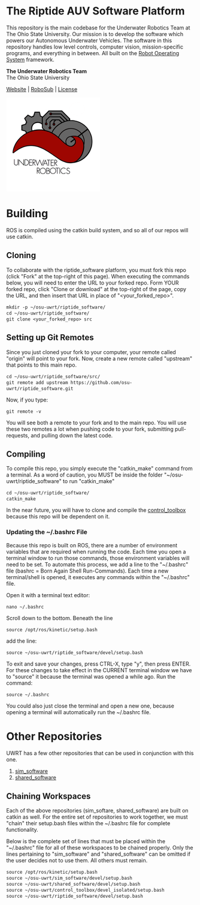 The Riptide AUV Software Platform
=================================

This repository is the main codebase for the Underwater Robotics Team at The Ohio State University. Our mission is to develop the software which powers our Autonomous Underwater Vehicles. The software in this repository handles low level controls, computer vision, mission-specific programs, and everything in between. All built on the [Robot Operating System](http://www.ros.org/) framework.

**The Underwater Robotics Team**  
The Ohio State University

[Website](https://uwrt.engineering.osu.edu) | [RoboSub](https://www.auvsifoundation.org/competition/robosub) | [License](LICENSE)


![OSU UWRT Logo](logos/UWRT_Logo_small.png)

# Building
ROS is compiled using the catkin build system, and so all of our repos will use catkin. 

## Cloning
To collaborate with the riptide_software platform, you must fork this repo (click "Fork" at the top-right of this page). When executing the commands below, you will need to enter the URL to your forked repo. Form YOUR forked repo, click "Clone or download" at the top-right of the page, copy the URL, and then insert that URL in place of "<your_forked_repo>".
```
mkdir -p ~/osu-uwrt/riptide_software/
cd ~/osu-uwrt/riptide_software/
git clone <your_forked_repo> src
```

## Setting up Git Remotes
Since you just cloned your fork to your computer, your remote called "origin" will point to your fork. Now, create a new remote called "upstream" that points to this main repo.
```
cd ~/osu-uwrt/riptide_software/src/
git remote add upstream https://github.com/osu-uwrt/riptide_software.git
```

Now, if you type:
```
git remote -v
```
You will see both a remote to your fork and to the main repo. You will use these two remotes a lot when pushing code to your fork, submitting pull-requests, and pulling down the latest code.

## Compiling
To compile this repo, you simply execute the "catkin_make" command from a terminal. As a word of caution, you MUST be inside the folder "~/osu-uwrt/riptide_software" to run "catkin_make"
```
cd ~/osu-uwrt/riptide_software/
catkin_make
```

In the near future, you will have to clone and compile the [control_toolbox](https://github.com/osu-uwrt/control_toolbox) because this repo will be dependent on it.

### Updating the ~/.bashrc File
Because this repo is built on ROS, there are a number of environment variables that are required when running the code. Each time you open a terminal window to run those commands, those environment variables will need to be set. To automate this process, we add a line to the "~/.bashrc" file (bashrc = Born Again Shell Run-Commands). Each time a new terminal/shell is opened, it executes any commands within the "~/.bashrc" file.

Open it with a terminal text editor:
```
nano ~/.bashrc
```
Scroll down to the bottom. Beneath the line
```
source /opt/ros/kinetic/setup.bash
```
add the line:
```
source ~/osu-uwrt/riptide_software/devel/setup.bash
```
To exit and save your changes, press CTRL-X, type "y", then press ENTER. For these changes to take effect in the CURRENT terminal window we have to "source" it because the terminal was opened a while ago. Run the command:
```
source ~/.bashrc
```

You could also just close the terminal and open a new one, because opening a terminal will automatically run the ~/.bashrc file.

# Other Repositories
UWRT has a few other repositories that can be used in conjunction with this one.
1. [sim_software](https://github.com/osu-uwrt/sim_software)
2. [shared_software](https://github.com/osu-uwrt/shared_software)

## Chaining Workspaces
Each of the above repositories (sim_softare, shared_software) are built on catkin as well. For the entire set of repositories to work together, we must "chain" their setup.bash files within the ~/.bashrc file for complete functionality.

Below is the complete set of lines that must be placed within the "~/.bashrc" file for all of these workspaces to be chained properly. Only the lines pertaining to "sim_software" and "shared_software" can be omitted if the user decides not to use them. All others must remain.
```
source /opt/ros/kinetic/setup.bash
source ~/osu-uwrt/sim_software/devel/setup.bash
source ~/osu-uwrt/shared_software/devel/setup.bash
source ~/osu-uwrt/control_toolbox/devel_isolated/setup.bash
source ~/osu-uwrt/riptide_software/devel/setup.bash
```
